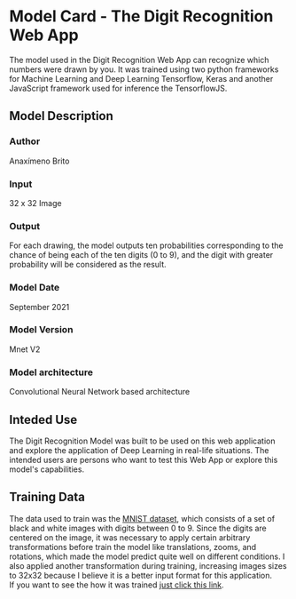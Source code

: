 # Model Card - The Digit Recognition Web App

The model used in the Digit Recognition Web App can recognize which numbers were drawn by you. It was trained using two python frameworks for Machine Learning and Deep Learning Tensorflow, Keras and another JavaScript framework used for inference the TensorflowJS.

## Model Description

### Author

Anaxímeno Brito

### Input

32 x 32 Image

### Output

For each drawing, the model outputs ten probabilities corresponding to the chance of being each of the ten digits (0 to 9), and the digit with greater probability will be considered as the result.

### Model Date

September 2021

### Model Version

Mnet V2

### Model architecture

Convolutional Neural Network based architecture


## Inteded Use

The Digit Recognition Model was built to be used on this web application and explore the application of Deep Learning in real-life situations. The intended users are persons who want to test this Web App or explore this model's capabilities.


## Training Data

The data used to train was the [MNIST dataset](http://yann.lecun.com/exdb/mnist/ "Mnist Dataset"), which consists of a set of black and white images with digits between 0 to 9. Since the digits are centered on the image, it was necessary to apply certain arbitrary transformations before train the model like translations, zooms, and rotations, which made the model predict quite well on different conditions. I also applied another transformation during training, increasing images sizes to 32x32 because I believe it is a better input format for this application.  
If you want to see the how it was trained [just click this link](https://colab.research.google.com/gist/anaximeno/822f126f1c6642028e29b46f0d801b9c/trainingthedigitmodel.ipynb "Training Digit Model V5").

